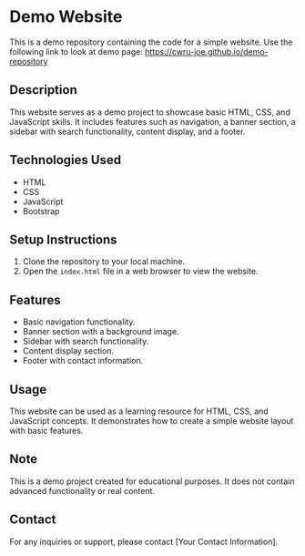 # Demo Website

This is a demo repository containing the code for a simple website. Use the following link to look at demo page: https://cwru-joe.github.io/demo-repository

## Description

This website serves as a demo project to showcase basic HTML, CSS, and JavaScript skills. It includes features such as navigation, a banner section, a sidebar with search functionality, content display, and a footer.

## Technologies Used

- HTML
- CSS
- JavaScript
- Bootstrap

## Setup Instructions

1. Clone the repository to your local machine.
2. Open the `index.html` file in a web browser to view the website.

## Features

- Basic navigation functionality.
- Banner section with a background image.
- Sidebar with search functionality.
- Content display section.
- Footer with contact information.

## Usage

This website can be used as a learning resource for HTML, CSS, and JavaScript concepts. It demonstrates how to create a simple website layout with basic features.

## Note

This is a demo project created for educational purposes. It does not contain advanced functionality or real content.

## Contact

For any inquiries or support, please contact [Your Contact Information].
